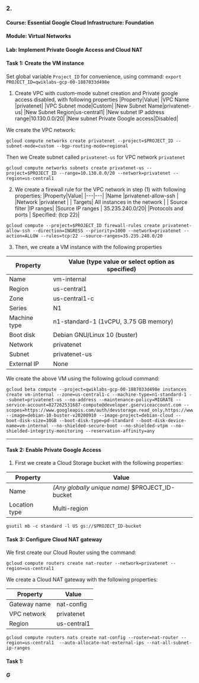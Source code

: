 ### 2. 
#### Course: Essential Google Cloud Infrastructure: Foundation
#### Module: Virtual Networks
#### Lab: Implement Private Google Access and Cloud NAT

#### Task 1: Create the VM instance

Set global variable `Project_ID` for convenience, using command: `export PROJECT_ID=qwiklabs-gcp-00-1887033d498e`

1. Create VPC with custom-mode subnet creation and Private google access disabled, with following properties
|Property|Value|
|VPC Name |privatenet|
|VPC Subnet mode|Custom|
|New Subnet Name|privatenet-us|
|New Subnet Region|us-central1|
|New subnet IP address range|10.130.0.0/20|
|New subnet Private Google access|Disabled|

We create the VPC network:
```
gcloud compute networks create privatenet --project=$PROJECT_ID --subnet-mode=custom --bgp-routing-mode=regional
```
Then we Create subnet called `privatenet-us` for VPC network `privatenet`
```
gcloud compute networks subnets create privatenet-us --project=$PROJECT_ID --range=10.130.0.0/20 --network=privatenet --region=us-central1
```

2. We create a firewall rule for the VPC network in step (1) with following properties:
|Property|Value|
|---|---|
|Name |privatenet-allow-ssh |
|Network |privatenet |
| Targets|	All instances in the network |
| Source filter	|IP ranges|
|Source IP ranges	 | 35.235.240.0/20|
|Protocols and ports | Specified: (tcp 22)|

```
gcloud compute --project=$PROJECT_ID firewall-rules create privatenet-allow-ssh --direction=INGRESS --priority=1000 --network=privatenet --action=ALLOW --rules=tcp:22 --source-ranges=35.235.240.0/20
```


3. Then, we create a VM instance with the following properties

|Property|	Value (type value or select option as specified)|
|---|---|
|Name	|vm-internal|
|Region|	us-central1|
|Zone|	us-central1-c|
|Series|	N1|
|Machine type|	n1-standard-1 (1vCPU, 3.75 GB memory)|
|Boot disk|	Debian GNU/Linux 10 (buster)|
|Network|privatenet|
|Subnet|privatenet-us|
|External IP|None|

We create the above VM using the following gcloud command:
```
gcloud beta compute --project=qwiklabs-gcp-00-1887033d498e instances create vm-internal --zone=us-central1-c --machine-type=n1-standard-1 --subnet=privatenet-us --no-address --maintenance-policy=MIGRATE --service-account=827262531687-compute@developer.gserviceaccount.com --scopes=https://www.googleapis.com/auth/devstorage.read_only,https://www.googleapis.com/auth/logging.write,https://www.googleapis.com/auth/monitoring.write,https://www.googleapis.com/auth/servicecontrol,https://www.googleapis.com/auth/service.management.readonly,https://www.googleapis.com/auth/trace.append --image=debian-10-buster-v20200910 --image-project=debian-cloud --boot-disk-size=10GB --boot-disk-type=pd-standard --boot-disk-device-name=vm-internal --no-shielded-secure-boot --no-shielded-vtpm --no-shielded-integrity-monitoring --reservation-affinity=any
```

****




#### Task 2: Enable Private Google Access

1. First we create a Cloud Storage bucket with the following properties:

|Property|Value|
|---|---|
|Name|*(Any globally unique name)* $PROJECT_ID-bucket|
|Location type|Multi-region|
```
gsutil mb -c standard -l US gs://$PROJECT_ID-bucket
```


#### Task 3: Configure Cloud NAT gateway

We first create our Cloud Router using the command:
```
gcloud compute routers create nat-router --network=privatenet --region=us-central1
```

We create a Cloud NAT gateway with the following properties:

|Property|Value|
|---|---|
|Gateway name|	nat-config|
|VPC network|	privatenet|
|Region	|us-central1|

```
gcloud compute routers nats create nat-config --router=nat-router --region=us-central1  --auto-allocate-nat-external-ips --nat-all-subnet-ip-ranges
```


#### Task 1: 

##### G
